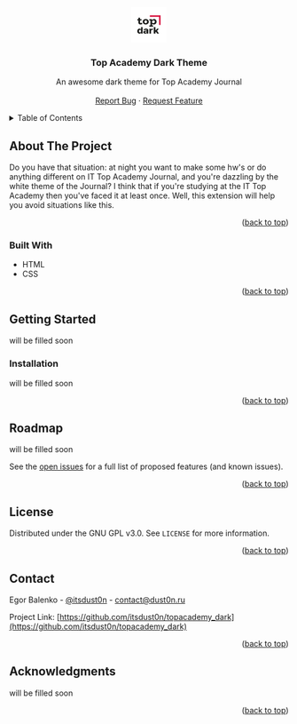 <!-- PROJECT SHIELDS -->
<!--
*** I'm using markdown "reference style" links for readability.
*** Reference links are enclosed in brackets [ ] instead of parentheses ( ).
*** See the bottom of this document for the declaration of the reference variables
*** for contributors-url, forks-url, etc. This is an optional, concise syntax you may use.
*** https://www.markdownguide.org/basic-syntax/#reference-style-links
-->



<!-- PROJECT LOGO -->
<br />
<div align="center">
  <a href="https://github.com/itsdust0n/topacademy_dark">
    <img src="icons/extension_icon.png" alt="Logo" width="64" height="64">
  </a>

  <h3 align="center">Top Academy Dark Theme</h3>

  <p align="center">
    An awesome dark theme for Top Academy Journal
    <br />
    <br />
    <a href="https://github.com/itsdust0n/topacademy_dark/issues">Report Bug</a>
    ·
    <a href="https://github.com/itsdust0n/topacademy_dark/issues">Request Feature</a>
  </p>

</div>

<!-- TABLE OF CONTENTS -->
<details>
  <summary>Table of Contents</summary>
  <ol>
    <li>
      <a href="#about-the-project">About The Project</a>
      <ul>
        <li><a href="#built-with">Built With</a></li>
      </ul>
    </li>
    <li>
      <a href="#getting-started">Getting Started</a>
      <ul>
        <li><a href="#installation">Installation</a></li>
      </ul>
    </li>
    <li><a href="#roadmap">Roadmap</a></li>
    <li><a href="#license">License</a></li>
    <li><a href="#contact">Contact</a></li>
    <li><a href="#acknowledgments">Acknowledgments</a></li>
  </ol>
</details>


<!-- ABOUT THE PROJECT -->
## About The Project

<!-- [![Product Name Screen Shot][product-screenshot]](https://example.com) -->

Do you have that situation: at night you want to make some hw's or do anything different on IT Top Academy Journal, and you're dazzling by the white theme of the Journal? I think that if you're studying at the IT Top Academy then you've faced it at least once. Well, this extension will help you avoid situations like this.

<p align="right">(<a href="#readme-top">back to top</a>)</p>

### Built With

* HTML
* CSS

<p align="right">(<a href="#readme-top">back to top</a>)</p>

<!-- GETTING STARTED -->
## Getting Started

will be filled soon

### Installation

will be filled soon

<p align="right">(<a href="#readme-top">back to top</a>)</p>


<!-- ROADMAP -->
## Roadmap

will be filled soon

See the [open issues](https://github.com/itsdust0n/topacademy_dark/issues) for a full list of proposed features (and known issues).

<p align="right">(<a href="#readme-top">back to top</a>)</p>


<!-- LICENSE -->
## License

Distributed under the GNU GPL v3.0. See `LICENSE` for more information.

<p align="right">(<a href="#readme-top">back to top</a>)</p>



<!-- CONTACT -->
## Contact

Egor Balenko - [@itsdust0n](https://t.me/itsdust0n) - contact@dust0n.ru

Project Link: [https://github.com/itsdust0n/topacademy_dark](https://github.com/itsdust0n/topacademy_dark)

<p align="right">(<a href="#readme-top">back to top</a>)</p>



<!-- ACKNOWLEDGMENTS -->
## Acknowledgments

will be filled soon

<p align="right">(<a href="#readme-top">back to top</a>)</p>

